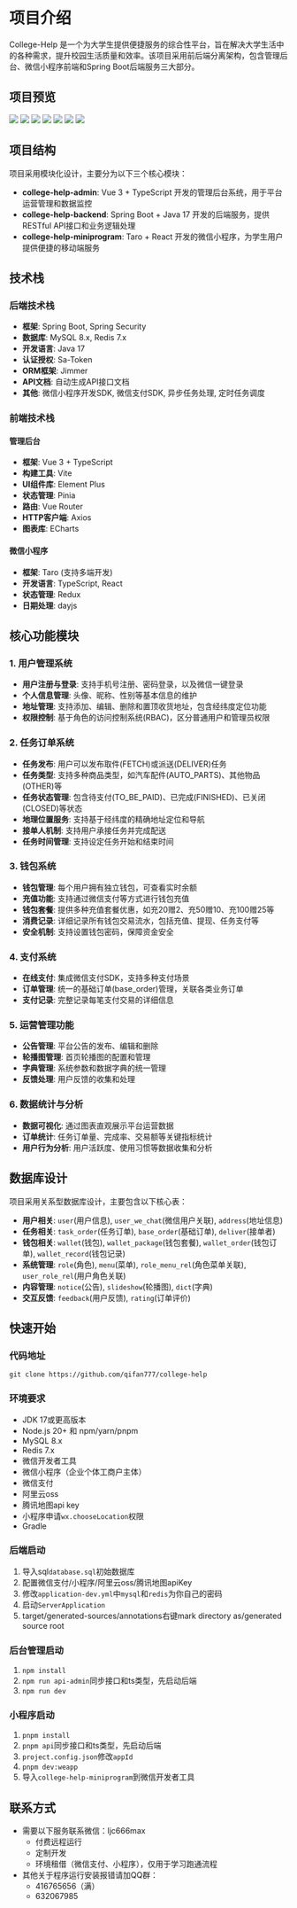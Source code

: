 # 项目介绍

College-Help 是一个为大学生提供便捷服务的综合性平台，旨在解决大学生活中的各种需求，提升校园生活质量和效率。该项目采用前后端分离架构，包含管理后台、微信小程序前端和Spring Boot后端服务三大部分。

## 项目预览

![](./images/task-order.png)
![](./images/user.png)
![](./images/order-list.png)
![](./images/wallet-record.png)
![](./images/rating.png)
![](./images/address-list.png)
![](./images/address.png)

## 项目结构

项目采用模块化设计，主要分为以下三个核心模块：

- **college-help-admin**: Vue 3 + TypeScript 开发的管理后台系统，用于平台运营管理和数据监控
- **college-help-backend**: Spring Boot + Java 17 开发的后端服务，提供RESTful API接口和业务逻辑处理
- **college-help-miniprogram**: Taro + React 开发的微信小程序，为学生用户提供便捷的移动端服务

## 技术栈

### 后端技术栈

- **框架**: Spring Boot, Spring Security
- **数据库**: MySQL 8.x, Redis 7.x
- **开发语言**: Java 17
- **认证授权**: Sa-Token
- **ORM框架**: Jimmer
- **API文档**: 自动生成API接口文档
- **其他**: 微信小程序开发SDK, 微信支付SDK, 异步任务处理, 定时任务调度

### 前端技术栈

#### 管理后台

- **框架**: Vue 3 + TypeScript
- **构建工具**: Vite
- **UI组件库**: Element Plus
- **状态管理**: Pinia
- **路由**: Vue Router
- **HTTP客户端**: Axios
- **图表库**: ECharts

#### 微信小程序

- **框架**: Taro (支持多端开发)
- **开发语言**: TypeScript, React
- **状态管理**: Redux
- **日期处理**: dayjs

## 核心功能模块

### 1. 用户管理系统

- **用户注册与登录**: 支持手机号注册、密码登录，以及微信一键登录
- **个人信息管理**: 头像、昵称、性别等基本信息的维护
- **地址管理**: 支持添加、编辑、删除和置顶收货地址，包含经纬度定位功能
- **权限控制**: 基于角色的访问控制系统(RBAC)，区分普通用户和管理员权限

### 2. 任务订单系统

- **任务发布**: 用户可以发布取件(FETCH)或派送(DELIVER)任务
- **任务类型**: 支持多种商品类型，如汽车配件(AUTO_PARTS)、其他物品(OTHER)等
- **任务状态管理**: 包含待支付(TO_BE_PAID)、已完成(FINISHED)、已关闭(CLOSED)等状态
- **地理位置服务**: 支持基于经纬度的精确地址定位和导航
- **接单人机制**: 支持用户承接任务并完成配送
- **任务时间管理**: 支持设定任务开始和结束时间

### 3. 钱包系统

- **钱包管理**: 每个用户拥有独立钱包，可查看实时余额
- **充值功能**: 支持通过微信支付等方式进行钱包充值
- **钱包套餐**: 提供多种充值套餐优惠，如充20赠2、充50赠10、充100赠25等
- **消费记录**: 详细记录所有钱包交易流水，包括充值、提现、任务支付等
- **安全机制**: 支持设置钱包密码，保障资金安全

### 4. 支付系统

- **在线支付**: 集成微信支付SDK，支持多种支付场景
- **订单管理**: 统一的基础订单(base_order)管理，关联各类业务订单
- **支付记录**: 完整记录每笔支付交易的详细信息

### 5. 运营管理功能

- **公告管理**: 平台公告的发布、编辑和删除
- **轮播图管理**: 首页轮播图的配置和管理
- **字典管理**: 系统参数和数据字典的统一管理
- **反馈处理**: 用户反馈的收集和处理

### 6. 数据统计与分析

- **数据可视化**: 通过图表直观展示平台运营数据
- **订单统计**: 任务订单量、完成率、交易额等关键指标统计
- **用户行为分析**: 用户活跃度、使用习惯等数据收集和分析

## 数据库设计

项目采用关系型数据库设计，主要包含以下核心表：

- **用户相关**: `user`(用户信息), `user_we_chat`(微信用户关联), `address`(地址信息)
- **任务相关**: `task_order`(任务订单), `base_order`(基础订单), `deliver`(接单者)
- **钱包相关**: `wallet`(钱包), `wallet_package`(钱包套餐), `wallet_order`(钱包订单), `wallet_record`(钱包记录)
- **系统管理**: `role`(角色), `menu`(菜单), `role_menu_rel`(角色菜单关联), `user_role_rel`(用户角色关联)
- **内容管理**: `notice`(公告), `slideshow`(轮播图), `dict`(字典)
- **交互反馈**: `feedback`(用户反馈), `rating`(订单评价)

## 快速开始

### 代码地址

```shell
git clone https://github.com/qifan777/college-help
```

### 环境要求

- JDK 17或更高版本
- Node.js 20+ 和 npm/yarn/pnpm
- MySQL 8.x
- Redis 7.x
- 微信开发者工具
- 微信小程序（企业个体工商户主体）
- 微信支付
- 阿里云oss
- 腾讯地图api key
- 小程序申请`wx.chooseLocation`权限
- Gradle

### 后端启动

1. 导入sql`database.sql`初始数据库
2. 配置微信支付/小程序/阿里云oss/腾讯地图apiKey
3. 修改`application-dev.yml`中`mysql`和`redis`为你自己的密码
4. 启动`ServerApplication`
5. target/generated-sources/annotations右键mark directory as/generated source root

### 后台管理启动

1. `npm install`
2. `npm run api-admin`同步接口和ts类型，先启动后端
3. `npm run dev`

### 小程序启动

1. `pnpm install`
2. `pnpm api`同步接口和ts类型，先启动后端
3. `project.config.json`修改`appId`
4. `pnpm dev:weapp`
5. 导入`college-help-miniprogram`到微信开发者工具

## 联系方式

- 需要以下服务联系微信：ljc666max
  - 付费远程运行
  - 定制开发
  - 环境租借（微信支付、小程序），仅用于学习跑通流程
- 其他关于程序运行安装报错请加QQ群：
  - 416765656（满）
  - 632067985
